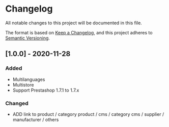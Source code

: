 # Changelog
All notable changes to this project will be documented in this file.

The format is based on [Keep a Changelog](https://keepachangelog.com/en/1.0.0/),
and this project adheres to [Semantic Versioning](https://semver.org/spec/v2.0.0.html).

## [1.0.0] - 2020-11-28
### Added
- Multilanguages
- Multistore 
- Support Prestashop 1.7.1 to 1.7.x

### Changed
- ADD link to product / category product / cms / category cms / supplier / manufacturer / others
